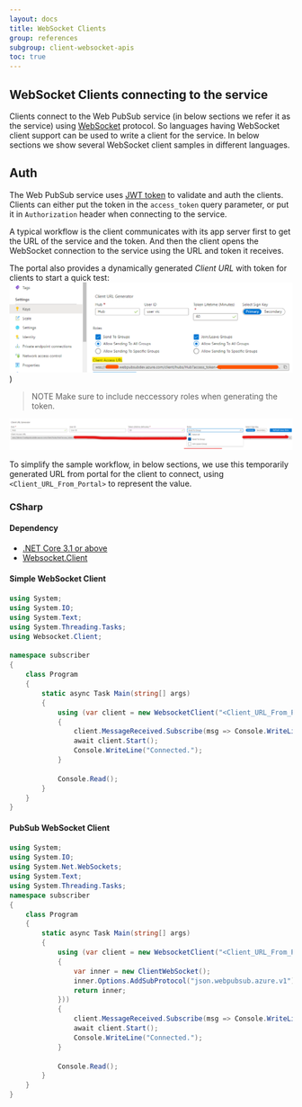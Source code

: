 ```yaml
---
layout: docs
title: WebSocket Clients
group: references
subgroup: client-websocket-apis
toc: true
---
```


## WebSocket Clients connecting to the service

Clients connect to the Web PubSub service (in below sections we refer it as the service) using [WebSocket](https://tools.ietf.org/html/rfc6455) protocol. So languages having WebSocket client support can be used to write a client for the service. In below sections we show several WebSocket client samples in different languages.

## Auth
The Web PubSub service uses [JWT token](https://tools.ietf.org/html/rfc7519.html) to validate and auth the clients. Clients can either put the token in the `access_token` query parameter, or put it in `Authorization` header when connecting to the service.

A typical workflow is the client communicates with its app server first to get the URL of the service and the token. And then the client opens the WebSocket connection to the service using the URL and token it receives.

The portal also provides a dynamically generated *Client URL* with token for clients to start a quick test:
![Get URL](./../../images/portal_client_url.png))
> NOTE
> Make sure to include neccessory roles when generating the token.

![Client Role](./../../images/portal_client_roles.png)

To simplify the sample workflow, in below sections, we use this temporarily generated URL from portal for the client to connect, using `<Client_URL_From_Portal>` to represent the value.

### CSharp

#### Dependency
* [.NET Core 3.1 or above](https://dotnet.microsoft.com/download)
* [Websocket.Client](https://github.com/Marfusios/websocket-client)

#### Simple WebSocket Client

```csharp
using System;
using System.IO;
using System.Text;
using System.Threading.Tasks;
using Websocket.Client;

namespace subscriber
{
    class Program
    {
        static async Task Main(string[] args)
        {
            using (var client = new WebsocketClient("<Client_URL_From_Portal>"))
            {
                client.MessageReceived.Subscribe(msg => Console.WriteLine($"Message received: {msg}"));
                await client.Start();
                Console.WriteLine("Connected.");
            }

            Console.Read();
        }
    }
}
```


#### PubSub WebSocket Client

```csharp
using System;
using System.IO;
using System.Net.WebSockets;
using System.Text;
using System.Threading.Tasks;
namespace subscriber
{
    class Program
    {
        static async Task Main(string[] args)
        {
            using (var client = new WebsocketClient("<Client_URL_From_Portal>", () =>
            {
                var inner = new ClientWebSocket();
                inner.Options.AddSubProtocol("json.webpubsub.azure.v1");
                return inner;
            }))
            {
                client.MessageReceived.Subscribe(msg => Console.WriteLine($"Message received: {msg}"));
                await client.Start();
                Console.WriteLine("Connected.");
            }
            
            Console.Read();
        }
    }
}
```


